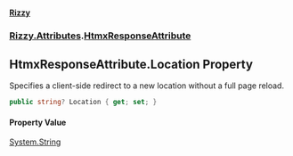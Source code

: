 #### [Rizzy](index 'index')
### [Rizzy.Attributes](Rizzy.Attributes 'Rizzy.Attributes').[HtmxResponseAttribute](Rizzy.Attributes.HtmxResponseAttribute 'Rizzy.Attributes.HtmxResponseAttribute')

## HtmxResponseAttribute.Location Property

Specifies a client-side redirect to a new location without a full page reload.

```csharp
public string? Location { get; set; }
```

#### Property Value
[System.String](https://docs.microsoft.com/en-us/dotnet/api/System.String 'System.String')